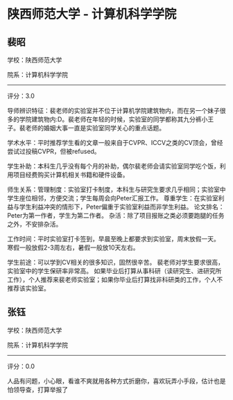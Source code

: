 # 陕西师范大学 - 计算机科学学院

## 裴昭

学校：陕西师范大学

院系：计算机科学学院

* * *

评分：3.0

导师辨识特征：裴老师的实验室并不位于计算机学院建筑物内，而在另一个妹子很多的学院建筑物内:D。裴老师在年轻的时候，实验室的同学都称其九分裤小王子。裴老师的婚姻大事一直是实验室同学关心的重点话题。

学术水平：平时推荐学生看的文章一般来自于CVPR、ICCV之类的CV顶会，曾经尝试过投稿CVPR，但被refused。

学生补助：本科生几乎没有每个月的补助，偶尔裴老师会请实验室同学吃个饭，利用项目经费购买计算机相关书籍和硬件设备。

师生关系：管理制度：实验室打卡制度，本科生与研究生要求几乎相同；实验室中学生座位相邻，方便交流；学生每周会向Peter汇报工作。
尊重学生：在实验室利益与学生利益冲突的情形下，Peter偏重于实验室利益而非学生利益。
论文排名：Peter为第一作者，学生为第二作者。
杂活：除了项目报账之类必须要跑腿的任务之外，不安排杂活。

工作时间：平时实验室打卡签到，早晨至晚上都要求到实验室，周末放假一天。
寒假一般放假2-3周左右，暑假一般放10天左右。

学生前途：可以学到CV相关的很多知识，固然很辛苦。
裴老师对学生要求很高，实验室中的学生保研率非常高。
如果毕业后打算从事科研（读研究生、进研究所工作），个人推荐来裴老师实验室；如果你毕业后打算找非科研类的工作，个人不推荐该实验室。

## 张钰

学校：陕西师范大学

院系：计算机科学学院

* * *

评分：0.0

人品有问题，小心眼，看谁不爽就用各种方式折磨你，喜欢玩弄小手段，估计也是怕领导查，打算举报了